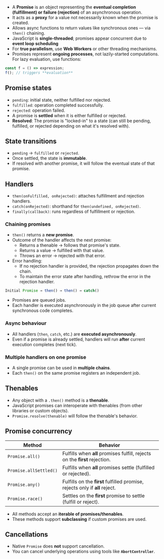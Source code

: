 - A **Promise** is an object representing the **eventual completion (fulfillment) or failure (rejection)** of an asynchronous operation.
- It acts as a **proxy** for a value not necessarily known when the promise is created.
- Allows async functions to return values like synchronous ones — via `then()` chaining.
- JavaScript is **single-threaded**; promises appear concurrent due to **event loop scheduling**
- For **true parallelism**, use **Web Workers** or other threading mechanisms.
- Promises represent **ongoing processes**, not lazily-started computations. For lazy evaluation, use functions:

```js
const f = () => expression;
f(); // triggers **evaluation**
```

## Promise states

- `pending`: initial state, neither fulfilled nor rejected.
- `fulfilled`: operation completed successfully.
- `rejected`: operation failed.
- A promise is **settled** when it is either fulfilled or rejected.
- **Resolved**: The promise is "locked-in" to a state (can still be pending, fulfilled, or rejected depending on what it's resolved with).

## State transitions

- `pending` → `fulfilled` or `rejected`.
- Once settled, the state is **immutable**.
- If resolved with another promise, it will follow the eventual state of that promise.

## Handlers

- `then(onFulfilled, onRejected)`: attaches fulfillment and rejection handlers.
- `catch(onRejected)`: shorthand for `then(undefined, onRejected)`.
- `finally(callback)`: runs regardless of fulfillment or rejection.

### Chaining promises

- `then()` returns a **new promise**.
- Outcome of the handler affects the next promise:
  - Returns a thenable → follows that promise's state.
  - Returns a value → fulfilled with that value.
  - Throws an error → rejected with that error.
- Error handling:
  - If no rejection handler is provided, the rejection propagates down the chain.
  - To maintain the error state after handling, rethrow the error in the rejection handler.

```js
Initial Promise → then() → then() → catch()
```

- Promises are queued jobs.
- Each handler is executed asynchronously in the job queue after current synchronous code completes.

### Async behaviour

- All handlers (`then`, `catch`, etc.) are **executed asynchronously**.
- Even if a promise is already settled, handlers will run **after** current execution completes (next tick).

### Multiple handlers on one promise

- A single promise can be used in **multiple chains**.
- Each `then()` on the same promise registers an independent job.

## Thenables

- Any object with a `.then()` method is a **thenable**.
- JavaScript promises can interoperate with thenables (from other libraries or custom objects).
- `Promise.resolve(thenable)` will follow the thenable's behavior.

## Promise concurrency

| Method                 | Behavior                                                                     |
| ---------------------- | ---------------------------------------------------------------------------- |
| `Promise.all()`        | Fulfills when **all** promises fulfill, rejects on the **first** rejection.  |
| `Promise.allSettled()` | Fulfills when **all** promises settle (fulfilled or rejected).               |
| `Promise.any()`        | Fulfills on the **first** fulfilled promise, rejects only if **all** reject. |
| `Promise.race()`       | Settles on the **first** promise to settle (fulfill or reject).              |

- All methods accept an **iterable of promises/thenables**.
- These methods support **subclassing** if custom promises are used.

## Cancellations

- Native `Promise` does **not** support cancellation.
- You can cancel underlying operations using tools like **`AbortController`**.
